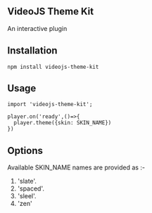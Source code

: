 ## VideoJS Theme Kit
An interactive plugin


## Installation  
`npm install videojs-theme-kit`

## Usage 
```
import 'videojs-theme-kit';

player.on('ready',()=>{
  player.theme({skin: SKIN_NAME})
})
```

## Options

Available SKIN_NAME names are provided as :-

1. 'slate'.
2. 'spaced'.
3. 'sleel'.
4. 'zen'

